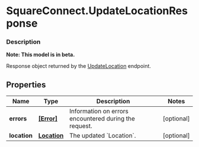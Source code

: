 # SquareConnect.UpdateLocationResponse

### Description
**Note: This model is in beta.**

Response object returned by the [UpdateLocation](#endpoint-updatelocation) endpoint.

## Properties
Name | Type | Description | Notes
------------ | ------------- | ------------- | -------------
**errors** | [**[Error]**](Error.md) | Information on errors encountered during the request. | [optional] 
**location** | [**Location**](Location.md) | The updated &#x60;Location&#x60;. | [optional] 


